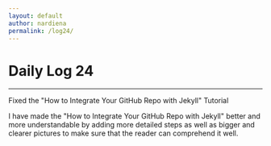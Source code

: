 ```yaml
---
layout: default
author: nardiena
permalink: /log24/
---
```

# Daily Log 24
-----

Fixed the "How to Integrate Your GitHub Repo with Jekyll" Tutorial

I have made the "How to Integrate Your GitHub Repo with Jekyll" better and more understandable by adding more detailed steps as well as bigger and clearer pictures to make sure that the reader can comprehend it well.
